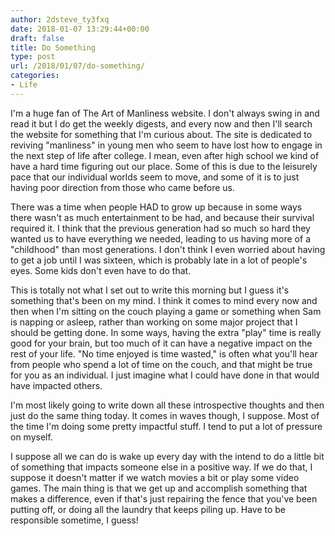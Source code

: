 ```yaml
---
author: 2dsteve_ty3fxq
date: 2018-01-07 13:29:44+00:00
draft: false
title: Do Something
type: post
url: /2018/01/07/do-something/
categories:
- Life
---
```


I'm a huge fan of The Art of Manliness website. I don't always swing in and read it but I do get the weekly digests, and every now and then I'll search the website for something that I'm curious about. The site is dedicated to reviving "manliness" in young men who seem to have lost how to engage in the next step of life after college. I mean, even after high school we kind of have a hard time figuring out our place. Some of this is due to the leisurely pace that our individual worlds seem to move, and some of it is to just having poor direction from those who came before us.

There was a time when people HAD to grow up because in some ways there wasn't as much entertainment to be had, and because their survival required it. I think that the previous generation had so much so hard they wanted us to have everything we needed, leading to us having more of a "childhood" than most generations. I don't think I even worried about having to get a job until I was sixteen, which is probably late in a lot of people's eyes. Some kids don't even have to do that.

This is totally not what I set out to write this morning but I guess it's something that's been on my mind. I think it comes to mind every now and then when I'm sitting on the couch playing a game or something when Sam is napping or asleep, rather than working on some major project that I should be getting done. In some ways, having the extra "play" time is really good for your brain, but too much of it can have a negative impact on the rest of your life. "No time enjoyed is time wasted," is often what you'll hear from people who spend a lot of time on the couch, and that might be true for you as an individual. I just imagine what I could have done in that would have impacted others.

I'm most likely going to write down all these introspective thoughts and then just do the same thing today. It comes in waves though, I suppose. Most of the time I'm doing some pretty impactful stuff. I tend to put a lot of pressure on myself.

I suppose all we can do is wake up every day with the intend to do a little bit of something that impacts someone else in a positive way. If we do that, I suppose it doesn't matter if we watch movies a bit or play some video games. The main thing is that we get up and accomplish something that makes a difference, even if that's just repairing the fence that you've been putting off, or doing all the laundry that keeps piling up. Have to be responsible sometime, I guess!
